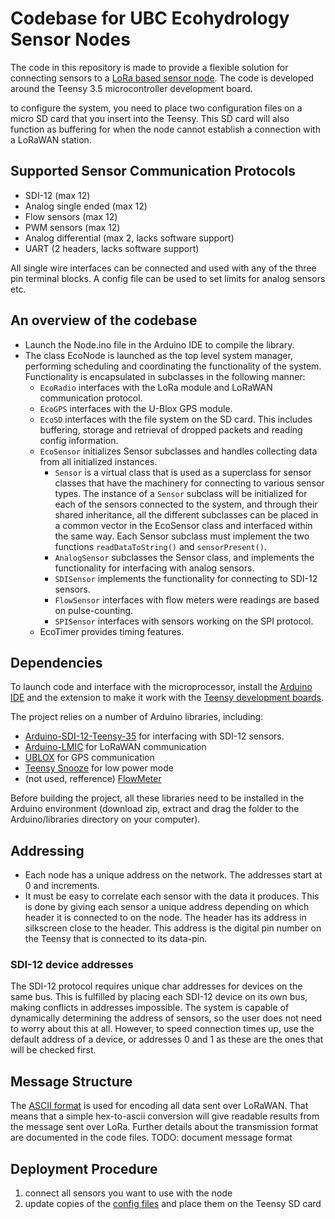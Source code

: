 # Codebase for UBC Ecohydrology Sensor Nodes

The code in this repository is made to provide a flexible solution for connecting sensors to a [LoRa based sensor node](https://github.com/UBCecohydro/AgWaterMon_CAD). The code is developed around the Teensy 3.5 microcontroller development board.

to configure the system, you need to place two configuration files on a micro SD card that you insert into the Teensy. This SD card will also function as buffering for when the node cannot establish a connection with a LoRaWAN station.

## Supported Sensor Communication Protocols
- SDI-12 (max 12)
- Analog single ended (max 12)
- Flow sensors (max 12)
- PWM sensors (max 12)
- Analog differential (max 2, lacks software support)
- UART (2 headers, lacks software support)

All single wire interfaces can be connected and used with any of the three pin terminal blocks. A config file can be used to set limits for analog sensors etc.

## An overview of the codebase
- Launch the Node.ino file in the Arduino IDE to compile the library.
- The class EcoNode is launched as the top level system manager, performing scheduling and coordinating the functionality of the system. Functionality is encapsulated in subclasses in the following manner:
    - `EcoRadio` interfaces with the LoRa module and LoRaWAN communication protocol.
    - `EcoGPS` interfaces with the U-Blox GPS module.
    - `EcoSD` interfaces with the file system on the SD card. This includes buffering, storage and retrieval of dropped packets and reading config information.
    - `EcoSensor` initializes Sensor subclasses and handles collecting data from all initialized instances.
        - `Sensor` is a virtual class that is used as a superclass for sensor classes that have the machinery for connecting to various sensor types. The instance of a `Sensor` subclass will be initialized for each of the sensors connected to the system, and through their shared inheritance, all the different subclasses can be placed in a common vector in the EcoSensor class and interfaced within the same way. Each Sensor subclass must implement the two functions `readDataToString()` and `sensorPresent()`.
        - `AnalogSensor` subclasses the Sensor class, and implements the functionality for interfacing with analog sensors.
        - `SDISensor` implements the functionality for connecting to SDI-12 sensors.
        - `FlowSensor` interfaces with flow meters were readings are based on pulse-counting.
        - `SPISensor` interfaces with sensors working on the SPI protocol.
    - EcoTimer provides timing features.

## Dependencies
To launch code and interface with the microprocessor, install the [Arduino IDE](https://www.arduino.cc/en/Main/Software) and the extension to make it work with the [Teensy development boards](https://www.pjrc.com/teensy/loader.html).

The project relies on a number of Arduino libraries, including:
- [Arduino-SDI-12-Teensy-35](https://github.com/MacKals/Arduino-SDI-12-Teensy-35) for interfacing with SDI-12 sensors.
- [Arduino-LMIC](https://github.com/mcci-catena/arduino-lmic) for LoRaWAN communication
- [UBLOX](https://github.com/bolderflight/UBLOX) for GPS communication
- [Teensy Snooze](https://github.com/duff2013/Snooze) for low power mode
- (not used, refference) [FlowMeter](https://github.com/sekdiy/FlowMeter)

Before building the project, all these libraries need to be installed in the Arduino environment (download zip, extract and drag the folder to the Arduino/libraries directory on your computer).

## Addressing
- Each node has a unique address on the network. The addresses start at 0 and increments.
- It must be easy to correlate each sensor with the data it produces. This is done by giving each sensor a unique address depending on which header it is connected to on the node. The header has its address in silkscreen close to the header. This address is the digital pin number on the Teensy that is connected to its data-pin.

### SDI-12 device addresses
The SDI-12 protocol requires unique char addresses for devices on the same bus. This is fulfilled by placing each SDI-12 device on its own bus, making conflicts in addresses impossible. The system is capable of dynamically determining the address of sensors, so the user does not need to worry about this at all. However, to speed connection times up, use the default address of a device, or addresses 0 and 1 as these are the ones that will be checked first.

## Message Structure
The [ASCII format](https://www.arduino.cc/en/Reference/ASCIIchart) is used for encoding all data sent over LoRaWAN. That means that a simple hex-to-ascii conversion will give readable results from the message sent over LoRa. Further details about the transmission format are documented in the code files.
TODO: document message format

## Deployment Procedure
1. connect all sensors you want to use with the node
2. update copies of the [config files](/configurations) and place them on the Teensy SD card

